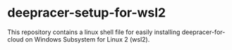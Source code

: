 # deepracer-setup-for-wsl2
 This repository contains a linux shell file for easily installing deepracer-for-cloud on Windows Subsystem for Linux  2 (wsl2).
